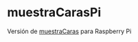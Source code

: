 # muestraCarasPi
Versión de [muestraCaras](https://github.com/sansosti/muestraCaras) para Raspberry Pi
